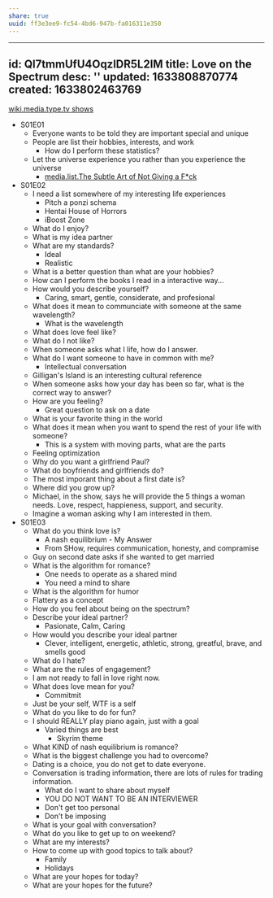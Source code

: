 ```yaml
---
share: true
uuid: ff3e3ee9-fc54-4bd6-947b-fa016311e350
---
```

---
id: Ql7tmmUfU4OqzlDR5L2IM
title: Love on the Spectrum
desc: ''
updated: 1633808870774
created: 1633802463769
---

[wiki.media.type.tv shows](/undefined)

* S01E01
  * Everyone wants to be told they are important special and unique
  * People are list their hobbies, interests, and work
    * How do I perform these statistics?
  * Let the universe experience you rather than you experience the universe
    * [media.list.The Subtle Art of Not Giving a F*ck](/76dc52eb-cd8e-423e-b9c3-979fcfc55384)
* S01E02
  * I need a list somewhere of my interesting life experiences
    * Pitch a ponzi schema
    * Hentai House of Horrors
    * iBoost Zone
  * What do I enjoy?
  * What is my idea partner
  * What are my standards?
    * Ideal
    * Realistic
  * What is a better question than what are your hobbies?
  * How can I perform the books I read in a interactive way...
  * How would you describe yourself?
    * Caring, smart, gentle, considerate, and profesional
  * What does it mean to communciate with someone at the same wavelength?
    * What is the wavelength
  * What does love feel like?
  * What do I not like?
  * When someone asks what I life, how do I answer.
  * What do I want someone to have in common with me?
    * Intellectual conversation
  * Gilligan's Island is an interesting cultural reference
  * When someone asks how your day has been so far, what is the correct way to answer?
  * How are you feeling?
    * Great question to ask on a date
  * What is your favorite thing in the world
  * What does it mean when you want to spend the rest of your life with someone?
    * This is a system with moving parts, what are the parts
  * Feeling optimization
  * Why do you want a girlfriend Paul?
  * What do boyfriends and girlfriends do?
  * The most imporant thing about a first date is?
  * Where did you grow up?
  * Michael, in the show, says he will provide the 5 things a woman needs. Love, respect, happieness, support, and security.
  * Imagine a woman asking why I am interested in them.
* S01E03
  * What do you think love is?
    * A nash equilibrium - My Answer
    * From SHow, requires communication, honesty, and compramise
  * Guy on second date asks if she wanted to get married
  * What is the algorithm for romance?
    * One needs to operate as a shared mind
    * You need a mind to share
  * What is the algorithm for humor
  * Flattery as a concept
  * How do you feel about being on the spectrum?
  * Describe your ideal partner?
    * Pasionate, Calm, Caring
  * How would you describe your ideal partner
    * Clever, intelligent, energetic, athletic, strong, greatful, brave, and smells good
  * What do I hate?
  * What are the rules of engagement?
  * I am not ready to fall in love right now.
  * What does love mean for you?
    * Commitmit
  * Just be your self, WTF is a self
  * What do you like to do for fun?
  * I should REALLY play piano again, just with a goal
    * Varied things are best
      * Skyrim theme
  * What KIND of nash equilibrium is romance?
  * What is the biggest challenge you had to overcome?
  * Dating is a choice, you do not get to date everyone.
  * Conversation is trading information, there are lots of rules for trading information.
    * What do I want to share about myself
    * YOU DO NOT WANT TO BE AN INTERVIEWER
    * Don't get too personal
    * Don't be imposing
  * What is your goal with conversation?
  * What do you like to get up to on weekend?
  * What are my interests?
  * How to come up with good topics to talk about?
    * Family
    * Holidays
  * What are your hopes for today?
  * What are your hopes for the future?
